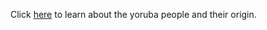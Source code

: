 Click [here](https://en.wikipedia.org/wiki/Yoruba_people) to learn about the yoruba people and their origin.